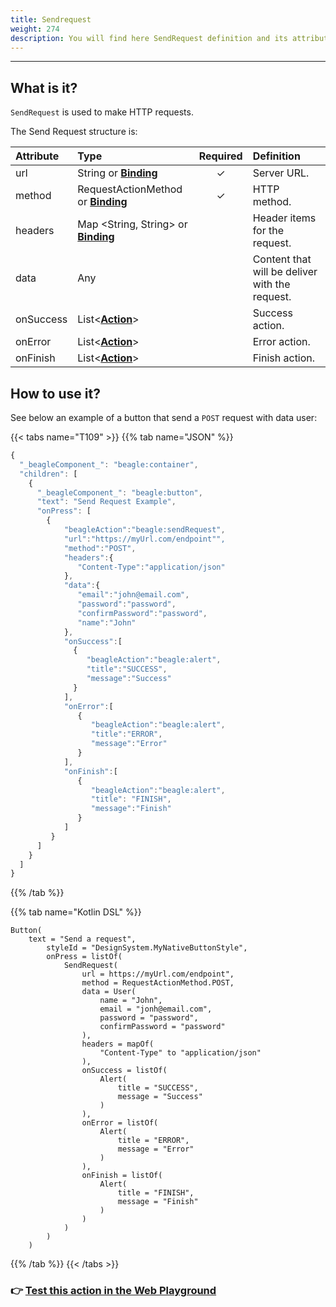 ```yaml
---
title: Sendrequest
weight: 274
description: You will find here SendRequest definition and its attributes details
---
```


---

## **What is it?**

`SendRequest` is used to make HTTP requests.  


The Send Request structure is: 

| Attribute | Type | Required | Definition |
| :--- | :--- | :---: | :--- |
| url | String or [**Binding**](../../../../context/#bindings) | ✓ | Server URL. |
| method | RequestActionMethod or [**Binding**](https://docs.usebeagle.io/v/v1.0-en/api/context#bindings) | ✓ | HTTP method. |
| headers | Map &lt;String, String&gt; or [**Binding**](../context/#bindings) |   | Header items for the request. |
| data | Any |   | Content that will be deliver with the request. |
| onSuccess | List&lt;[**Action**](https://docs.usebeagle.io/v/v1.0-en/api/actions)&gt; |   | Success action. |
| onError | List&lt;[**Action**](https://docs.usebeagle.io/v/v1.0-en/api/actions)&gt; |   | Error action. |
| onFinish | List&lt;[**Action**](https://docs.usebeagle.io/v/v1.0-en/api/actions)&gt; |   | Finish action. |

## How to use it?

See below an example of a button that send a `POST` request with data user:

{{< tabs name="T109" >}}
{{% tab name="JSON" %}}
```javascript
{
  "_beagleComponent_": "beagle:container",
  "children": [
    {
      "_beagleComponent_": "beagle:button",
      "text": "Send Request Example",
      "onPress": [
        {
            "beagleAction":"beagle:sendRequest",
            "url":"https://myUrl.com/endpoint"",
            "method":"POST",
            "headers":{
               "Content-Type":"application/json"
            },
            "data":{
               "email":"john@email.com",
               "password":"password",
               "confirmPassword":"password",
               "name":"John"
            },
            "onSuccess":[
              {
                 "beagleAction":"beagle:alert",
                 "title":"SUCCESS",
                 "message":"Success"
              }
            ],
            "onError":[
               {
                  "beagleAction":"beagle:alert",
                  "title":"ERROR",
                  "message":"Error"
               }
            ],
            "onFinish":[
               {
                  "beagleAction":"beagle:alert",
                  "title": "FINISH",
                  "message":"Finish"
               }
            ]
         }
      ]
    }
  ]
}
```
{{% /tab %}}

{{% tab name="Kotlin DSL" %}}
```
Button(
    text = "Send a request",
        styleId = "DesignSystem.MyNativeButtonStyle",
        onPress = listOf(
            SendRequest(
                url = https://myUrl.com/endpoint",
                method = RequestActionMethod.POST,
                data = User(
                    name = "John",
                    email = "jonh@email.com",
                    password = "password",
                    confirmPassword = "password"
                ),
                headers = mapOf(
                    "Content-Type" to "application/json"
                ),
                onSuccess = listOf(
                    Alert(
                        title = "SUCCESS",
                        message = "Success"
                    )
                ),
                onError = listOf(
                    Alert(
                        title = "ERROR",
                        message = "Error"
                    )
                ),
                onFinish = listOf(
                    Alert(
                        title = "FINISH",
                        message = "Finish"
                    )
                )
            )
        )
    )
```
{{% /tab %}}
{{< /tabs >}}

### 👉 [Test this action in the Web Playground](https://beagle-playground.netlify.app/#/cloud/835cfa6d6811402cb338c9afeb1507cf/sendRequest.json)
